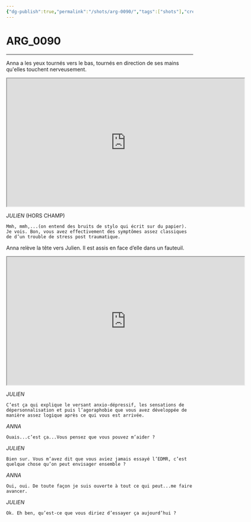 ```yaml
---
{"dg-publish":true,"permalink":"/shots/arg-0090/","tags":["shots"],"created":"2024-12-19","updated":"2025-01-15"}
---
```



# ARG_0090
---
Anna a les yeux tournés vers le bas, tournés en direction de ses mains qu'elles touchent nerveusement.

<iframe src="https://drive.google.com/file/d/1J-18kv-CjkV1S3CxTLDVcqZzJGcojAe7/preview" width="640" height="346" allow="autoplay"></iframe>

*JULIEN* (HORS CHAMP)
```
Mmh, mmh,...(on entend des bruits de stylo qui écrit sur du papier). 
Je vois. Bon, vous avez effectivement des symptômes assez classiques de d’un trouble de stress post traumatique.
```
Anna relève la tête vers Julien. Il est assis en face d’elle dans un fauteuil.

<iframe src="https://drive.google.com/file/d/1Nu0ppThbp4BVAU4vrNlV-TB_iiAzwZRW/preview" width="640" height="346" allow="autoplay"></iframe>

*JULIEN*
```
C’est ça qui explique le versant anxio-dépressif, les sensations de dépersonnalisation et puis l’agoraphobie que vous avez développée de manière assez logique après ce qui vous est arrivée.
```
*ANNA*
```
Ouais...c’est ça...Vous pensez que vous pouvez m’aider ?
```
*JULIEN*
```
Bien sur. Vous m’avez dit que vous aviez jamais essayé l’EDMR, c’est quelque chose qu’on peut envisager ensemble ?
```
*ANNA*
```
Oui, oui. De toute façon je suis ouverte à tout ce qui peut...me faire avancer.
```
*JULIEN*
```
Ok. Eh ben, qu’est-ce que vous diriez d’essayer ça aujourd’hui ?
```

